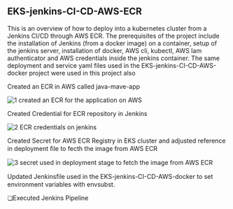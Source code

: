 ## EKS-jenkins-CI-CD-AWS-ECR
This is an overview of how to deploy into a kubernetes cluster from a Jenkins CI/CD through AWS ECR. The prerequisites of the project include the installation of Jenkins (from a docker image) on a container, setup of the jenkins server, installation of docker, AWS cli, kubectl, AWS Iam authenticator and AWS credentials inside the jenkins container. The same deployment and service yaml files used in the  EKS-jenkins-CI-CD-AWS-docker project were used in this project also

Created an ECR in AWS called java-mave-app

![1  created an ECR for the application on AWS](https://github.com/opeyemiagbadero/EKS-jenkins-CI-CD-AWS-ECR/assets/79456052/428af01a-b20f-471a-b5eb-7e9517eb0bd7)

Created Credential for ECR repository in Jenkins

![2  ECR credentials on jenkins](https://github.com/opeyemiagbadero/EKS-jenkins-CI-CD-AWS-ECR/assets/79456052/3fba0872-3cd0-4e8f-ae7d-a73a982877bb)

Created Secret for AWS ECR Registry in EKS cluster and adjusted reference in deployment ﬁle to fecth the image from AWS ECR 

![3  secret used in deployment stage to fetch  the image from AWS ECR](https://github.com/opeyemiagbadero/EKS-jenkins-CI-CD-AWS-ECR/assets/79456052/338a873e-e94b-4b2a-83da-d2b1df0a4398)


Updated Jenkinsﬁle used in the EKS-jenkins-CI-CD-AWS-docker to set environment variables with envsubst.



❏Executed Jenkins Pipeline

